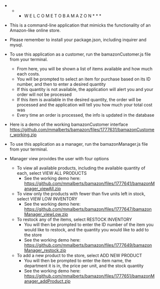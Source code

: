 * * * W E L C O M E   T O   B A M A Z O N * * *

* This is a command-line application that mimicks the functionality of an Amazon-like online store.
* Please remember to install your package.json, including inquirer and mysql.

* To use this application as a customer, run the bamazonCustomer.js file from your terminal.
    * From here, you will be shown a list of items available and how much each costs.
    * You will be prompted to select an item for purchase based on its ID number, and then to enter a desired quantity
    * If this quantity is not available, the application will alert you and your order will not be processed
    * If this item is available in the desired quantity, the order will be processed and the application will tell you how much your total cost was
    * Every time an order is processed, the info is updated in the database
    
* Here is a demo of the working bamazonCustomer interface
https://github.com/mmalberts/bamazon/files/1777631/bamazonCustomer_working.zip

* To use this application as a manager, run the bamazonManager.js file from your terminal.
* Manager view provides the user with four options
    * To view all available products, including the available quantity of each, select VIEW ALL PRODUCTS
        * See the working demo here:
        https://github.com/mmalberts/bamazon/files/1777641/bamazonManager_viewAll.zip
    * To view only the products with fewer than five units left in stock, select VIEW LOW INVENTORY
        * See the working demo here:
        https://github.com/mmalberts/bamazon/files/1777647/bamazonManager_viewLow.zip
    * To restock any of the items, select RESTOCK INVENTORY
        * You will then be prompted to enter the ID number of the item you would like to restock, and the quantity you would like to add to the store
        * See the working demo here:
        https://github.com/mmalberts/bamazon/files/1777649/bamazonManager_restock.zip
    * To add a new product to the store, select ADD NEW PRODUCT
        * You will then be prompted to enter the item name, the department it is in, the price per unit, and the stock quantity
        * See the working demo here:
        https://github.com/mmalberts/bamazon/files/1777651/bamazonManager_addProduct.zip
